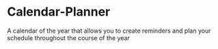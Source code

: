 # Calendar-Planner
A calendar of the year that allows you to create reminders and plan your schedule throughout the course of the year
